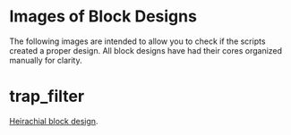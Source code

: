 # Images of Block Designs
The following images are intended to allow you to check if the scripts created a proper design. All block designs have had their cores organized manually for clarity.

# trap_filter
[Heirachial block design](https://imgur.com/a/1u417nI).
